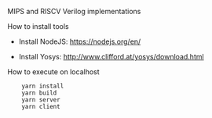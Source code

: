 MIPS and RISCV Verilog implementations

How to install tools

- Install NodeJS: https://nodejs.org/en/

- Install Yosys: http://www.clifford.at/yosys/download.html

How to execute on localhost 

```
	yarn install
	yarn build
	yarn server
	yarn client
```

